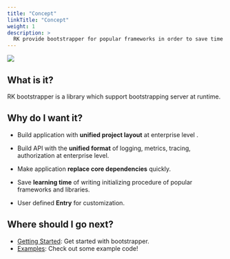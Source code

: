 ```yaml
---
title: "Concept"
linkTitle: "Concept"
weight: 1
description: >
  RK provide bootstrapper for popular frameworks in order to save time for learning complex initializing process.
---
```


![](/bootstrapper/concept/entry-arch.png)

## What is it?

RK bootstrapper is a library which support bootstrapping server at runtime.

## Why do I want it?

* Build application with **unified project layout** at enterprise level .

* Build API with the **unified format** of logging, metrics, tracing, authorization at enterprise level.

* Make application **replace core dependencies** quickly.

* Save **learning time** of writing initializing procedure of popular frameworks and libraries.

* User defined **Entry** for customization.

## Where should I go next?

* [Getting Started](/docs/bootstrapper/getting-started/): Get started with bootstrapper.
* [Examples](/docs/examples/): Check out some example code!

